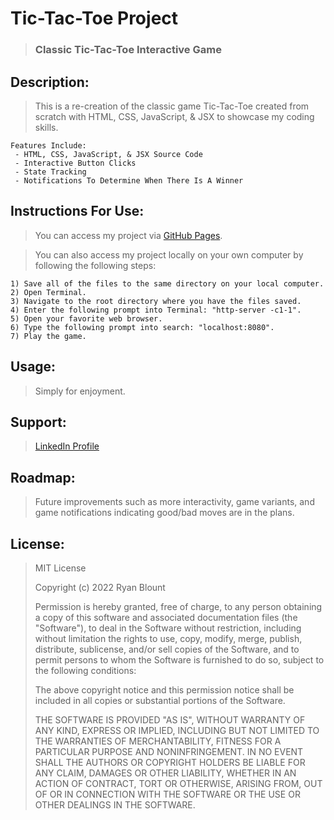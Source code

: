 # Tic-Tac-Toe Project
> ### Classic Tic-Tac-Toe Interactive Game

<!-- ![Tic-Tac-Toe Project](Images/Tic-Tac-Toe-Image.png "Tic-Tac-Toe Project") -->
<!-- <img src="Images/Tic-Tac-Toe-Image.png" alt="Tic-Tac-Toe Project" width="1000" height="600"> -->

## Description:
> This is a re-creation of the classic game Tic-Tac-Toe created from scratch with HTML, CSS, JavaScript, & JSX to showcase my coding skills.

    Features Include:
     - HTML, CSS, JavaScript, & JSX Source Code
     - Interactive Button Clicks
     - State Tracking
     - Notifications To Determine When There Is A Winner
   
## Instructions For Use:
> You can access my project via [GitHub Pages](https://ryanblount-2.github.io/tic-tac-toe-project/).

> You can also access my project locally on your own computer by following the following steps:    

    1) Save all of the files to the same directory on your local computer.
    2) Open Terminal.
    3) Navigate to the root directory where you have the files saved.
    4) Enter the following prompt into Terminal: "http-server -c1-1".
    5) Open your favorite web browser.
    6) Type the following prompt into search: "localhost:8080".
    7) Play the game.

## Usage:
> Simply for enjoyment.

## Support: 
> [LinkedIn Profile](https://linkedin.com/in/ryanblount2)  

## Roadmap:
> Future improvements such as more interactivity, game variants, and game notifications indicating good/bad moves are in the plans.

## License:
> MIT License
>
> Copyright (c) 2022 Ryan Blount
>
> Permission is hereby granted, free of charge, to any person obtaining a copy
> of this software and associated documentation files (the "Software"), to deal
> in the Software without restriction, including without limitation the rights
> to use, copy, modify, merge, publish, distribute, sublicense, and/or sell
> copies of the Software, and to permit persons to whom the Software is
> furnished to do so, subject to the following conditions:
>
> The above copyright notice and this permission notice shall be included in all
> copies or substantial portions of the Software.
>
> THE SOFTWARE IS PROVIDED "AS IS", WITHOUT WARRANTY OF ANY KIND, EXPRESS OR
> IMPLIED, INCLUDING BUT NOT LIMITED TO THE WARRANTIES OF MERCHANTABILITY,
> FITNESS FOR A PARTICULAR PURPOSE AND NONINFRINGEMENT. IN NO EVENT SHALL THE
> AUTHORS OR COPYRIGHT HOLDERS BE LIABLE FOR ANY CLAIM, DAMAGES OR OTHER
> LIABILITY, WHETHER IN AN ACTION OF CONTRACT, TORT OR OTHERWISE, ARISING FROM,
> OUT OF OR IN CONNECTION WITH THE SOFTWARE OR THE USE OR OTHER DEALINGS IN THE
> SOFTWARE.
